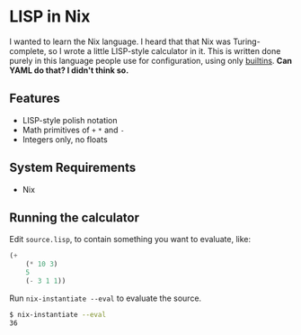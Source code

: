 # LISP in Nix

I wanted to learn the Nix language. I heard that that Nix was Turing-complete, so I wrote a little LISP-style calculator in it. This is written done purely in this language people use for configuration, using only [builtins](https://nix.dev/manual/nix/2.18/language/builtins). **Can YAML do that? I didn't think so.**

## Features

- LISP-style polish notation
- Math primitives of `+` `*` and `-`
- Integers only, no floats

## System Requirements

- Nix

## Running the calculator

Edit `source.lisp`, to contain something you want to evaluate, like:

```lisp
(+
    (* 10 3)
    5
    (- 3 1 1))
```

Run `nix-instantiate --eval` to evaluate the source.

```bash
$ nix-instantiate --eval
36
```
